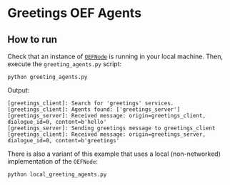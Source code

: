 # Greetings OEF Agents

## How to run


Check that an instance of [`OEFNode`](https://github.com/fetchai/oef-core) 
is running in your local machine. 
Then, execute the `greeting_agents.py` script:

    python greeting_agents.py
    
Output:

    [greetings_client]: Search for 'greetings' services.
    [greetings_client]: Agents found: ['greetings_server']
    [greetings_server]: Received message: origin=greetings_client, dialogue_id=0, content=b'hello'
    [greetings_server]: Sending greetings message to greetings_client
    [greetings_client]: Received message: origin=greetings_server, dialogue_id=0, content=b'greetings'

There is also a variant of this example that uses a local (non-networked) implementation
of the `OEFNode`:

    python local_greeting_agents.py
    
